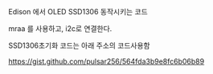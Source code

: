 Edison 에서  OLED SSD1306 동작시키는 코드

mraa 를 사용하고,  i2c로 연결한다.

SSD1306초기화 코드는 아래 주소의 코드사용함

https://gist.github.com/pulsar256/564fda3b9e8fc6b06b89

